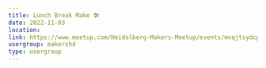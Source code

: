 ```yaml
---
title: Lunch Break Make 🛠️
date: 2022-11-03
location: 
link: https://www.meetup.com/Heidelberg-Makers-Meetup/events/mvqjtsydcpbfb/
usergroup: makershd
type: usergroup
---
```

